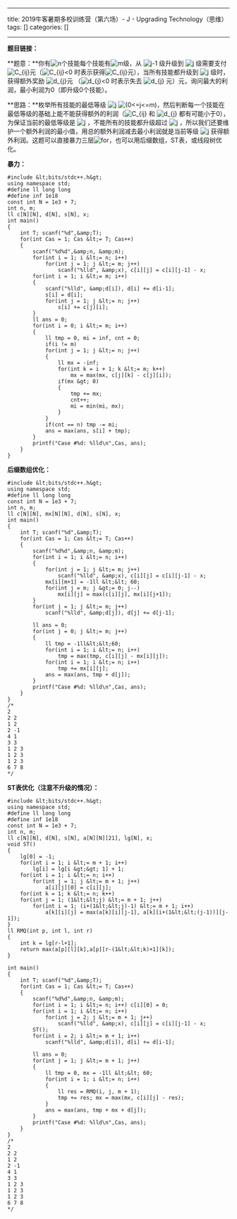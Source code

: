 
--- 
title:  2019牛客暑期多校训练营（第六场）- J - Upgrading Technology（思维） 
tags: []
categories: [] 

---
**题目链接：**

**题意：**你有<img alt="n" class="mathcode" src="https://private.codecogs.com/gif.latex?n">个技能每个技能有<img alt="m" class="mathcode" src="https://private.codecogs.com/gif.latex?m">级，从 <img alt="j-1" class="mathcode" src="https://private.codecogs.com/gif.latex?j-1"> 级升级到 <img alt="j" class="mathcode" src="https://private.codecogs.com/gif.latex?j"> 级需要支付<img alt="C_{ij}" class="mathcode" src="https://private.codecogs.com/gif.latex?C_%7Bij%7D">元（<img alt="C_{ij}&lt;0" class="mathcode" src="https://private.codecogs.com/gif.latex?C_%7Bij%7D%3C0"> 时表示获得<img alt="C_{ij}" class="mathcode" src="https://private.codecogs.com/gif.latex?C_%7Bij%7D">元），当所有技能都升级到 <img alt="j" class="mathcode" src="https://private.codecogs.com/gif.latex?j"> 级时，获得额外奖励 <img alt="d_{j}" class="mathcode" src="https://private.codecogs.com/gif.latex?d_%7Bj%7D">元 （<img alt="d_{j}&lt;0" class="mathcode" src="https://private.codecogs.com/gif.latex?d_%7Bj%7D%3C0"> 时表示失去 <img alt="d_{j}" class="mathcode" src="https://private.codecogs.com/gif.latex?d_%7Bj%7D"> 元）元，询问最大的利润，最小利润为0（即升级0个技能）。

**思路：**枚举所有技能的最低等级 <img alt="j" class="mathcode" src="https://private.codecogs.com/gif.latex?j"> <img alt="(0&lt;=j&lt;=m)" class="mathcode" src="https://private.codecogs.com/gif.latex?%280%3C%3Dj%3C%3Dm%29">，然后判断每一个技能在最低等级的基础上能不能获得额外的利润（<img alt="C_{ij}" class="mathcode" src="https://private.codecogs.com/gif.latex?C_%7Bij%7D"> 和 <img alt="d_{j}" class="mathcode" src="https://private.codecogs.com/gif.latex?d_%7Bj%7D"> 都有可能小于0），为保证当前的最低等级是 <img alt="j" class="mathcode" src="https://private.codecogs.com/gif.latex?j"> ，不能所有的技能都升级超过 <img alt="j" class="mathcode" src="https://private.codecogs.com/gif.latex?j"> ，所以我们还要维护一个额外利润的最小值，用总的额外利润减去最小利润就是当前等级 <img alt="j" class="mathcode" src="https://private.codecogs.com/gif.latex?j"> 获得额外利润。这题可以直接暴力三层<img alt="for" class="mathcode" src="https://private.codecogs.com/gif.latex?for">，也可以用后缀数组，ST表，或线段树优化。

**暴力：**

```
#include &lt;bits/stdc++.h&gt;
using namespace std;
#define ll long long
#define inf 1e18
const int N = 1e3 + 7;
int n, m;
ll c[N][N], d[N], s[N], x;
int main()
{
    int T; scanf("%d",&amp;T);
    for(int Cas = 1; Cas &lt;= T; Cas++)
    {
        scanf("%d%d",&amp;n, &amp;m);
        for(int i = 1; i &lt;= n; i++)
            for(int j = 1; j &lt;= m; j++)
                scanf("%lld", &amp;x), c[i][j] = c[i][j-1] - x;
        for(int i = 1; i &lt;= m; i++)
        {
            scanf("%lld", &amp;d[i]), d[i] += d[i-1];
            s[i] = d[i];
            for(int j = 1; j &lt;= n; j++)
                s[i] += c[j][i];
        }
        ll ans = 0;
        for(int i = 0; i &lt;= m; i++)
        {
            ll tmp = 0, mi = inf, cnt = 0;
            if(i != m)
            for(int j = 1; j &lt;= n; j++)
            {
                ll mx = -inf;
                for(int k = i + 1; k &lt;= m; k++)
                    mx = max(mx, c[j][k] - c[j][i]);
                if(mx &gt; 0)
                {
                    tmp += mx;
                    cnt++;
                    mi = min(mi, mx);
                }
            }
            if(cnt == n) tmp -= mi;
            ans = max(ans, s[i] + tmp);
        }
        printf("Case #%d: %lld\n",Cas, ans);
    }
}
```

**后缀数组优化：**

```
#include &lt;bits/stdc++.h&gt;
using namespace std;
#define ll long long
const int N = 1e3 + 7;
int n, m;
ll c[N][N], mx[N][N], d[N], s[N], x;
int main()
{
    int T; scanf("%d",&amp;T);
    for(int Cas = 1; Cas &lt;= T; Cas++)
    {
        scanf("%d%d",&amp;n, &amp;m);
        for(int i = 1; i &lt;= n; i++)
        {
            for(int j = 1; j &lt;= m; j++)
                scanf("%lld", &amp;x), c[i][j] = c[i][j-1] - x;
            mx[i][m+1] = -1ll &lt;&lt; 60;
            for(int j = m; j &gt;= 0; j--)
                mx[i][j] = max(c[i][j], mx[i][j+1]);
        }
        for(int j = 1; j &lt;= m; j++)
            scanf("%lld", &amp;d[j]), d[j] += d[j-1];

        ll ans = 0;
        for(int j = 0; j &lt;= m; j++)
        {
            ll tmp = -1ll&lt;&lt;60;
            for(int i = 1; i &lt;= n; i++)
                tmp = max(tmp, c[i][j] - mx[i][j]);
            for(int i = 1; i &lt;= n; i++)
                tmp += mx[i][j];
            ans = max(ans, tmp + d[j]);
        }
        printf("Case #%d: %lld\n",Cas, ans);
    }
}
/*
2
2 2
1 2
2 -1
4 1
3 3
1 2 3
1 2 3
1 2 3
6 7 8
*/

```

**ST表优化（注意不升级的情况）：**

```
#include &lt;bits/stdc++.h&gt;
using namespace std;
#define ll long long
#define inf 1e18
const int N = 1e3 + 7;
int n, m;
ll c[N][N], d[N], s[N], a[N][N][21], lg[N], x;
void ST()
{
    lg[0] = -1;
    for(int i = 1; i &lt;= m + 1; i++)
        lg[i] = lg[i &gt;&gt; 1] + 1;
    for(int i = 1; i &lt;= n; i++)
        for(int j = 1; j &lt;= m + 1; j++)
            a[i][j][0] = c[i][j];
    for(int k = 1; k &lt;= n; k++)
    for(int j = 1; (1&lt;&lt;j) &lt;= m + 1; j++)
        for(int i = 1; (i+(1&lt;&lt;j)-1) &lt;= m + 1; i++)
            a[k][i][j] = max(a[k][i][j-1], a[k][i+(1&lt;&lt;(j-1))][j-1]);
}
ll RMQ(int p, int l, int r)
{
    int k = lg[r-l+1];
    return max(a[p][l][k],a[p][r-(1&lt;&lt;k)+1][k]);
}
 
int main()
{
    int T; scanf("%d",&amp;T);
    for(int Cas = 1; Cas &lt;= T; Cas++)
    {
        scanf("%d%d",&amp;n, &amp;m);
        for(int i = 1; i &lt;= n; i++) c[i][0] = 0;
        for(int i = 1; i &lt;= n; i++)
            for(int j = 2; j &lt;= m + 1; j++)
                scanf("%lld", &amp;x), c[i][j] = c[i][j-1] - x;
        ST();
        for(int i = 2; i &lt;= m + 1; i++)
            scanf("%lld", &amp;d[i]), d[i] += d[i-1];
 
        ll ans = 0;
        for(int j = 1; j &lt;= m + 1; j++)
        {
            ll tmp = 0, mx = -1ll &lt;&lt; 60;
            for(int i = 1; i &lt;= n; i++)
            {
                ll res = RMQ(i, j, m + 1);
                tmp += res; mx = max(mx, c[i][j] - res);
            }
            ans = max(ans, tmp + mx + d[j]);
        }
        printf("Case #%d: %lld\n",Cas, ans);
    }
}
/*
2
2 2
1 2
2 -1
4 1
3 3
1 2 3
1 2 3
1 2 3
6 7 8
*/
```

 
